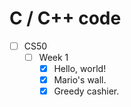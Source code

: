 # C / C++ code

- [ ] CS50
  - [ ] Week 1
    - [x] Hello, world!
    - [x] Mario's wall.
    - [x] Greedy cashier.
